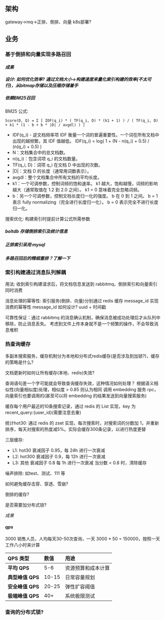 ## 架构
gateway->mq->正排、倒排、向量
k8s部署?

## 业务

### 基于倒排和向量实现多路召回
#### *成果*

#### *设计: 如何优化效率? 通过文档大小->构建速度来量化索引构建的效率(不太可行)，从bitmap存储以及压缩存储着手*

##### 依赖BM25召回

BM25 公式:

```shell
Score(D, Q) = Σ [ IDF(q_i) * ( TF(q_i, D) * (k1 + 1) ) / ( TF(q_i, D) + k1 * (1 - b + b * |D| / avgdl) ) ]
```
* IDF(q_i) - 逆文档频率项 IDF 衡量一个词的普遍重要性。一个词在所有文档中出现的越频繁，其 IDF 值越低。
IDF(q_i) = log( 1 + (N - n(q_i) + 0.5) / (n(q_i) + 0.5) )
* N：文档集合中的总文档数。
* n(q_i)：包含词项 q_i 的文档数量。
* TF(q_i, D)：词项 q_i 在文档 D 中出现的次数。
* |D|：文档 D 的长度（通常用词数表示）。 
* avgdl：整个文档集合中所有文档的平均长度。 
* k1：一个可调参数，控制词频的饱和速率。 k1 越大，饱和越慢，词频的影响越大（通常取值在 1.2 到 2.0 之间）。 k1 = 0 意味着完全忽略词频。 
* b：另一个可调参数，控制文档长度归一化的强度。
b 在 0 到 1 之间。
b = 1 表示 fully normalizing（完全进行长度归一化）。
b = 0 表示完全不进行长度归一化。

搜索优化: 构建索引时提前计算公式所需参数

##### boltdb 存储倒排索引及统计信息

##### 正排索引采用 mysql

##### 多路召回后的精细重排？了解一下

### 索引构建通过消息队列解耦
用法: 收到索引构建请求后，将文档信息发送到 rabbitmq，倒排索引和向量索引同时消费

消息处理的幂等性: 索引服务(倒排、向量)分别通过 redis 缓存 message_id 实现消费的幂等性
message_id 如何设计? uuid + 时间戳

可靠性保证：通过 rabbitmq 的消息确认机制，确保消息被成功处理后才从队列中移除，防止消息丢失。
考虑到文件上传本身就不是一个频繁的操作，不会导致消息堆积

### 热查询缓存
多副本搜索服务，缓存机制分为本地和分布式redis缓存(是否涉及到加锁?)，缓存的策略是什么?

文档更新时如何让所有缓存(本地、redis)失效?

查询语句差一个字可能就会导致查询缓存失效，这种情况如何处理？ 根据语义相似性(向量相似度)处理，相似度 > 0.85 则认为相同
调用 embedding 服务 rpc，向量索引也要调用的(甚至可以将 embedding 的结果发送到向量搜索服务)

缓存每个用户最近的10条搜索记录，通过 redis 的 List 实现，key 为 recent_query:{user_id}(需要注意去重)

统计hot30: 通过 redis 的 zset 实现，每次搜索时，对搜索词的分数加 1，并重新排序，每天对搜索的热度减5%。实际会缓存300条记录，以进行热度更替 

三层缓存:
* L1: hot30 衰减因子 0.95，每 24h 进行一次衰减
* L2: hot300 衰减因子 0.9，每 12h 进行一次衰减
* L3: 其他 衰减因子 0.8 每 1h 进行一次衰减
当分数 < 0.8 时，清除缓存

噪声排除: 如test、测试、111 等


如何避免缓存击穿、穿透、雪崩?

倒排的缓存?

是否需要加分布式锁?

*成果*

#### *qps*
3000 销售人员，人均每天30-50次查询，一天 3000 * 50 = 150000，按照一天工作八小时来计算

| QPS 类型         | 数值  | 用途               |
| :--------------- | :---- | :----------------- |
| **平均 QPS**     | 5-6   | 资源预算和成本计算 |
| **典型峰值 QPS** | 10-15 | 日常容量规划       |
| **安全峰值 QPS** | 20-25 | 弹性扩容阈值       |
| **极端峰值 QPS** | 40+   | 系统极限测试       |


### 查询的分布式锁?

